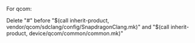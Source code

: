 For qcom:

Delete "#" before "$(call inherit-product, vendor/qcom/sdclang/config/SnapdragonClang.mk)" and "$(call inherit-product, device/qcom/common/common.mk)"
